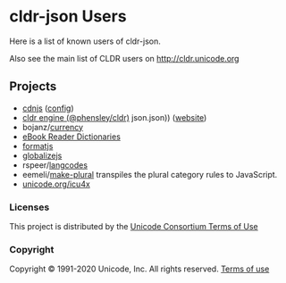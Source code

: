 # cldr-json Users

Here is a list of known users of cldr-json.

Also see the main list of CLDR users on <http://cldr.unicode.org>

## Projects

- [cdnjs](https://github.com/cdnjs/cdnjs/tree/master/ajax/libs/cldr-json) ([config](https://github.com/cdnjs/packages/blob/master/packages/c/cldr))
- [cldr engine (@phensley/cldr)](https://phensley.github.io/cldr-engine)
json.json)) ([website](https://cdnjs.com/libraries/cldr-json))
- bojanz/[currency](https://github.com/bojanz/currency)
- [eBook Reader Dictionaries](https://github.com/BoboTiG/ebook-reader-dict)
- [formatjs](https://formatjs.io/)
- [globalizejs](https://github.com/globalizejs/globalize)
- rspeer/[langcodes](https://github.com/rspeer/langcodes)
- eemeli/[make-plural](https://github.com/eemeli/make-plural) transpiles the plural category rules to JavaScript.
- [unicode.org/icu4x](https://github.com/unicode-org/icu4x)



### Licenses

This project is distributed by the [Unicode Consortium Terms of Use](./LICENSE)

### Copyright

Copyright © 1991-2020 Unicode, Inc.
All rights reserved.
[Terms of use](http://www.unicode.org/copyright.html)
